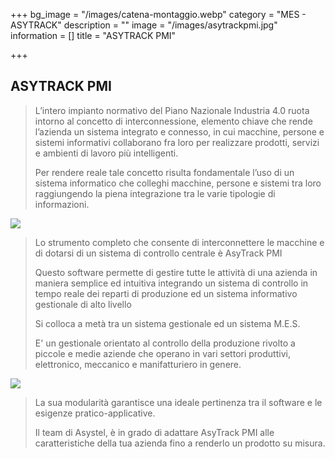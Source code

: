 +++
bg_image = "/images/catena-montaggio.webp"
category = "MES - ASYTRACK"
description = ""
image = "/images/asytrackpmi.jpg"
information = []
title = "ASYTRACK PMI"

+++
## ASYTRACK PMI

> L’intero impianto normativo del Piano Nazionale Industria 4.0 ruota intorno al concetto di interconnessione, elemento chiave che rende l’azienda un sistema integrato e connesso, in cui macchine, persone e sistemi informativi collaborano fra loro per realizzare prodotti, servizi e ambienti di lavoro più intelligenti.
>
> Per rendere reale tale concetto risulta fondamentale l’uso di un sistema informatico che colleghi macchine, persone e sistemi tra loro raggiungendo la piena integrazione tra le varie tipologie di informazioni.

![](/images/mes-erp.png)

> Lo strumento completo che consente di interconnettere le macchine e di dotarsi di un sistema di controllo centrale è AsyTrack PMI
>
> Questo software permette di gestire tutte le attività di una azienda in maniera semplice ed intuitiva integrando un sistema di controllo in tempo reale dei reparti di produzione ed un sistema informativo gestionale di alto livello
>
> Si colloca a metà tra un sistema gestionale ed un sistema M.E.S.
>
> E' un gestionale orientato al controllo della produzione rivolto a piccole e medie aziende che operano in vari settori produttivi, elettronico, meccanico e manifatturiero in genere.

![](/images/asytrack-pyramid.png)

> La sua modularità garantisce una ideale pertinenza tra il software e le esigenze pratico-applicative.
>
> Il team di Asystel, è in grado di adattare AsyTrack PMI alle  
> caratteristiche della tua azienda fino a renderlo un prodotto su misura.
